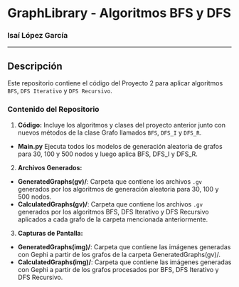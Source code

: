 # GraphLibrary - Algoritmos BFS y DFS

### Isaí López García  
---

## Descripción

Este repositorio contiene el código del Proyecto 2 para aplicar algoritmos `BFS`, `DFS Iterativo` y `DFS Recursivo`.

### Contenido del Repositorio

1. **Código:** Incluye los algoritmos y clases del proyecto anterior junto con nuevos métodos de la clase Grafo llamados `BFS`, `DFS_I` y `DFS_R`.

  - **Main.py** Ejecuta todos los modelos de generación aleatoria de grafos para 30, 100 y 500 nodos y luego aplica BFS, DFS_I y DFS_R.

2. **Archivos Generados:**
   
  - **GeneratedGraphs(gv)/**: Carpeta que contiene los archivos `.gv` generados por los algoritmos de generación aleatoria para 30, 100 y 500 nodos.
  - **CalculatedGraphs(gv)/**: Carpeta que contiene los archivos `.gv` generados por los algoritmos BFS, DFS Iterativo y DFS Recursivo aplicados a cada grafo de la carpeta mencionada anteriormente.

3. **Capturas de Pantalla:**
   
- **GeneratedGraphs(img)/**: Carpeta que contiene las imágenes generadas con Gephi a partir de los grafos de la carpeta GeneratedGraphs(gv)/.
- **CalculatedGraphs(img)/**: Carpeta que contiene las imágenes generadas con Gephi a partir de los grafos procesados por BFS, DFS Iterativo y DFS Recursivo.
